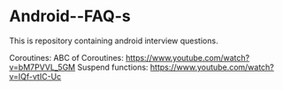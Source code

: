 # Android--FAQ-s
This is repository containing android interview questions.

Coroutines:
ABC of Coroutines: https://www.youtube.com/watch?v=bM7PVVL_5GM
Suspend functions: https://www.youtube.com/watch?v=IQf-vtIC-Uc
